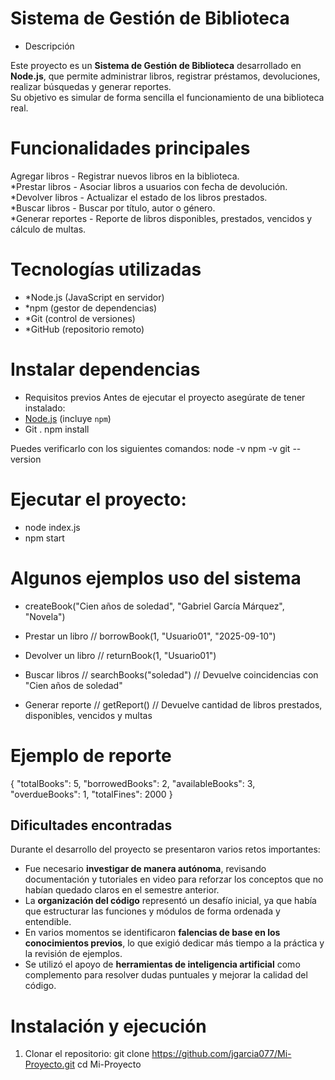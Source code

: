 # Sistema de Gestión de Biblioteca

- Descripción

Este proyecto es un **Sistema de Gestión de Biblioteca** desarrollado en **Node.js**, que permite administrar libros, registrar préstamos, devoluciones, realizar búsquedas y generar reportes.  
Su objetivo es simular de forma sencilla el funcionamiento de una biblioteca real.

# Funcionalidades principales
Agregar libros - Registrar nuevos libros en la biblioteca.  
*Prestar libros - Asociar libros a usuarios con fecha de devolución.  
*Devolver libros - Actualizar el estado de los libros prestados.  
*Buscar libros - Buscar por título, autor o género.  
*Generar reportes - Reporte de libros disponibles, prestados, vencidos y cálculo de multas.  

# Tecnologías utilizadas
- *Node.js (JavaScript en servidor)  
- *npm (gestor de dependencias)  
- *Git (control de versiones)  
- *GitHub (repositorio remoto)  

# Instalar dependencias
- Requisitos previos
Antes de ejecutar el proyecto asegúrate de tener instalado:
- [Node.js](https://nodejs.org/) (incluye `npm`)
- Git
. npm install 

Puedes verificarlo con los siguientes comandos:
node -v
npm -v
git --version

# Ejecutar el proyecto:

- node index.js
- npm start

# Algunos ejemplos uso del sistema

- createBook("Cien años de soledad", "Gabriel García Márquez", "Novela")

- Prestar un libro
// borrowBook(1, "Usuario01", "2025-09-10")

- Devolver un libro
// returnBook(1, "Usuario01")

- Buscar libros
// searchBooks("soledad") 
// Devuelve coincidencias con "Cien años de soledad"

- Generar reporte
// getReport()
// Devuelve cantidad de libros prestados, disponibles, vencidos y multas

# Ejemplo de reporte

{
  "totalBooks": 5,
  "borrowedBooks": 2,
  "availableBooks": 3,
  "overdueBooks": 1,
  "totalFines": 2000
}
##  Dificultades encontradas
Durante el desarrollo del proyecto se presentaron varios retos importantes:

- Fue necesario **investigar de manera autónoma**, revisando documentación y tutoriales en video para reforzar los conceptos que no habían quedado claros en el semestre anterior.  
- La **organización del código** representó un desafío inicial, ya que había que estructurar las funciones y módulos de forma ordenada y entendible.  
- En varios momentos se identificaron **falencias de base en los conocimientos previos**, lo que exigió dedicar más tiempo a la práctica y la revisión de ejemplos.  
- Se utilizó el apoyo de **herramientas de inteligencia artificial** como complemento para resolver dudas puntuales y mejorar la calidad del código.

# Instalación y ejecución

1. Clonar el repositorio:
git clone https://github.com/jgarcia077/Mi-Proyecto.git
cd Mi-Proyecto